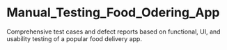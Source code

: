# Manual_Testing_Food_Odering_App
Comprehensive test cases and defect reports based on functional, UI, and usability testing of a popular food delivery app. 
